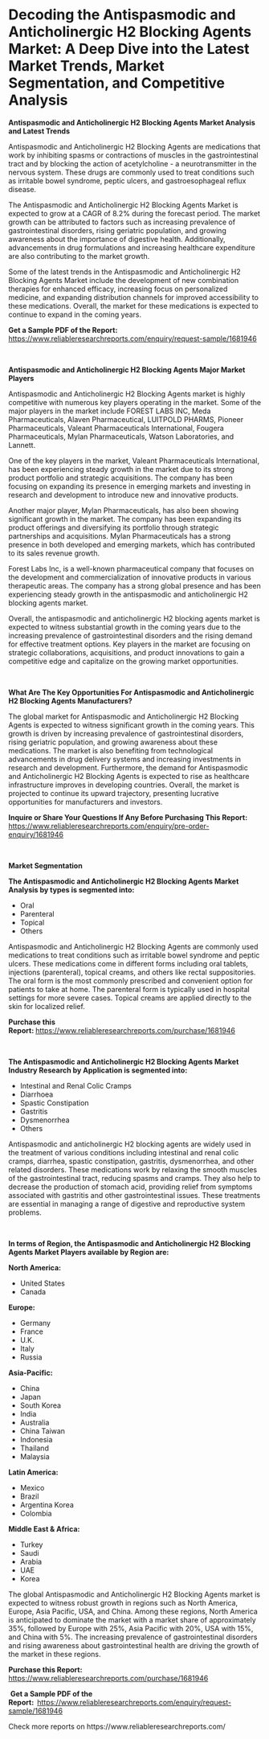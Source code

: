 <p><h1>Decoding the Antispasmodic and Anticholinergic H2 Blocking Agents Market: A Deep Dive into the Latest Market Trends, Market Segmentation, and Competitive Analysis</h1></p><p><strong>Antispasmodic and Anticholinergic H2 Blocking Agents Market Analysis and Latest Trends</strong></p>
<p><p>Antispasmodic and Anticholinergic H2 Blocking Agents are medications that work by inhibiting spasms or contractions of muscles in the gastrointestinal tract and by blocking the action of acetylcholine - a neurotransmitter in the nervous system. These drugs are commonly used to treat conditions such as irritable bowel syndrome, peptic ulcers, and gastroesophageal reflux disease.</p><p>The Antispasmodic and Anticholinergic H2 Blocking Agents Market is expected to grow at a CAGR of 8.2% during the forecast period. The market growth can be attributed to factors such as increasing prevalence of gastrointestinal disorders, rising geriatric population, and growing awareness about the importance of digestive health. Additionally, advancements in drug formulations and increasing healthcare expenditure are also contributing to the market growth.</p><p>Some of the latest trends in the Antispasmodic and Anticholinergic H2 Blocking Agents Market include the development of new combination therapies for enhanced efficacy, increasing focus on personalized medicine, and expanding distribution channels for improved accessibility to these medications. Overall, the market for these medications is expected to continue to expand in the coming years.</p></p>
<p><strong>Get a Sample PDF of the Report:&nbsp;</strong> <a href="https://www.reliableresearchreports.com/enquiry/request-sample/1681946">https://www.reliableresearchreports.com/enquiry/request-sample/1681946</a></p>
<p>&nbsp;</p>
<p><strong>Antispasmodic and Anticholinergic H2 Blocking Agents Major Market Players</strong></p>
<p><p>Antispasmodic and Anticholinergic H2 Blocking Agents market is highly competitive with numerous key players operating in the market. Some of the major players in the market include FOREST LABS INC, Meda Pharmaceuticals, Alaven Pharmaceutical, LUITPOLD PHARMS, Pioneer Pharmaceuticals, Valeant Pharmaceuticals International, Fougera Pharmaceuticals, Mylan Pharmaceuticals, Watson Laboratories, and Lannett.</p><p>One of the key players in the market, Valeant Pharmaceuticals International, has been experiencing steady growth in the market due to its strong product portfolio and strategic acquisitions. The company has been focusing on expanding its presence in emerging markets and investing in research and development to introduce new and innovative products.</p><p>Another major player, Mylan Pharmaceuticals, has also been showing significant growth in the market. The company has been expanding its product offerings and diversifying its portfolio through strategic partnerships and acquisitions. Mylan Pharmaceuticals has a strong presence in both developed and emerging markets, which has contributed to its sales revenue growth.</p><p>Forest Labs Inc, is a well-known pharmaceutical company that focuses on the development and commercialization of innovative products in various therapeutic areas. The company has a strong global presence and has been experiencing steady growth in the antispasmodic and anticholinergic H2 blocking agents market.</p><p>Overall, the antispasmodic and anticholinergic H2 blocking agents market is expected to witness substantial growth in the coming years due to the increasing prevalence of gastrointestinal disorders and the rising demand for effective treatment options. Key players in the market are focusing on strategic collaborations, acquisitions, and product innovations to gain a competitive edge and capitalize on the growing market opportunities.</p></p>
<p>&nbsp;</p>
<p><strong>What Are The Key Opportunities For Antispasmodic and Anticholinergic H2 Blocking Agents Manufacturers?</strong></p>
<p><p>The global market for Antispasmodic and Anticholinergic H2 Blocking Agents is expected to witness significant growth in the coming years. This growth is driven by increasing prevalence of gastrointestinal disorders, rising geriatric population, and growing awareness about these medications. The market is also benefiting from technological advancements in drug delivery systems and increasing investments in research and development. Furthermore, the demand for Antispasmodic and Anticholinergic H2 Blocking Agents is expected to rise as healthcare infrastructure improves in developing countries. Overall, the market is projected to continue its upward trajectory, presenting lucrative opportunities for manufacturers and investors.</p></p>
<p><strong>Inquire or Share Your Questions If Any Before Purchasing This Report:</strong> <a href="https://www.reliableresearchreports.com/enquiry/pre-order-enquiry/1681946">https://www.reliableresearchreports.com/enquiry/pre-order-enquiry/1681946</a></p>
<p>&nbsp;</p>
<p><strong>Market Segmentation</strong></p>
<p><strong>The Antispasmodic and Anticholinergic H2 Blocking Agents Market Analysis by types is segmented into:</strong></p>
<p><ul><li>Oral</li><li>Parenteral</li><li>Topical</li><li>Others</li></ul></p>
<p><p>Antispasmodic and Anticholinergic H2 Blocking Agents are commonly used medications to treat conditions such as irritable bowel syndrome and peptic ulcers. These medications come in different forms including oral tablets, injections (parenteral), topical creams, and others like rectal suppositories. The oral form is the most commonly prescribed and convenient option for patients to take at home. The parenteral form is typically used in hospital settings for more severe cases. Topical creams are applied directly to the skin for localized relief.</p></p>
<p><strong>Purchase this Report:&nbsp;</strong><a href="https://www.reliableresearchreports.com/purchase/1681946">https://www.reliableresearchreports.com/purchase/1681946</a></p>
<p>&nbsp;</p>
<p><strong>The Antispasmodic and Anticholinergic H2 Blocking Agents Market Industry Research by Application is segmented into:</strong></p>
<p><ul><li>Intestinal and Renal Colic Cramps</li><li>Diarrhoea</li><li>Spastic Constipation</li><li>Gastritis</li><li>Dysmenorrhea</li><li>Others</li></ul></p>
<p><p>Antispasmodic and anticholinergic H2 blocking agents are widely used in the treatment of various conditions including intestinal and renal colic cramps, diarrhea, spastic constipation, gastritis, dysmenorrhea, and other related disorders. These medications work by relaxing the smooth muscles of the gastrointestinal tract, reducing spasms and cramps. They also help to decrease the production of stomach acid, providing relief from symptoms associated with gastritis and other gastrointestinal issues. These treatments are essential in managing a range of digestive and reproductive system problems.</p></p>
<p>&nbsp;</p>
<p><strong>In terms of Region, the Antispasmodic and Anticholinergic H2 Blocking Agents Market Players available by Region are:</strong></p>
<p>
    <p> <strong> North America: </strong>
        <ul>
            <li>United States</li>
            <li>Canada</li>
        </ul>
        </p> 
    <p> <strong> Europe: </strong>
        <ul>
            <li>Germany</li>
            <li>France</li>
            <li>U.K.</li>
            <li>Italy</li>
            <li>Russia</li>
        </ul>
        </p> 
    <p> <strong> Asia-Pacific: </strong>
        <ul>
            <li>China</li>
            <li>Japan</li>
            <li>South Korea</li>
            <li>India</li>
            <li>Australia</li>
            <li>China Taiwan</li>
            <li>Indonesia</li>
            <li>Thailand</li>
            <li>Malaysia</li>
        </ul>
        </p> 
    <p> <strong> Latin America: </strong>
        <ul>
            <li>Mexico</li>
            <li>Brazil</li>
            <li>Argentina Korea</li>
            <li>Colombia</li>
        </ul>
        </p> 
    <p> <strong> Middle East & Africa: </strong>
        <ul>
            <li>Turkey</li>
            <li>Saudi</li>
            <li>Arabia</li>
            <li>UAE</li>
            <li>Korea</li>
        </ul>
    </p>
    </p>
<p><p>The global Antispasmodic and Anticholinergic H2 Blocking Agents market is expected to witness robust growth in regions such as North America, Europe, Asia Pacific, USA, and China. Among these regions, North America is anticipated to dominate the market with a market share of approximately 35%, followed by Europe with 25%, Asia Pacific with 20%, USA with 15%, and China with 5%. The increasing prevalence of gastrointestinal disorders and rising awareness about gastrointestinal health are driving the growth of the market in these regions.</p></p>
<p><strong>Purchase this Report: </strong><a href="https://www.reliableresearchreports.com/purchase/1681946">https://www.reliableresearchreports.com/purchase/1681946</a></p>
<p>&nbsp;<strong>Get a Sample PDF of the Report:&nbsp;&nbsp;</strong><a href="https://www.reliableresearchreports.com/enquiry/request-sample/1681946">https://www.reliableresearchreports.com/enquiry/request-sample/1681946</a></p>
<p><strong></strong></p>
<p>Check more reports on https://www.reliableresearchreports.com/</p>